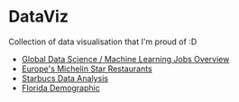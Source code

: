 # DataViz
Collection of data visualisation that I'm proud of :D
- [Global Data Science / Machine Learning Jobs Overview](https://public.tableau.com/app/profile/nadzmi.ag.thomas/viz/GlobalDataScienceMachineLearningJobsOverview-OnlineView/Dashboard1)
- [Europe's Michelin Star Restaurants](https://nadzmi1234.github.io/FIT3179-A2/)
- [Starbucs Data Analysis](https://nadzmi27.github.io/ETC1010-A2/)
- [Florida Demographic](https://public.tableau.com/app/profile/nadzmi.ag.thomas/viz/HomeworkWeek4_16610832912340/Dashboard22)
